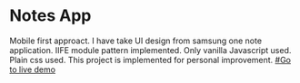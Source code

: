 # Notes App
Mobile first approact.
I have take UI design from samsung one note application.
IIFE module pattern implemented.
Only vanilla Javascript used.
Plain css used.
This project is implemented for personal improvement.
[#Go to live demo](https://oguz-kara.github.io/notes-app/)
